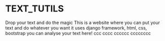 # TEXT_TUTILS
Drop your text and do the magic
This is a website where you can put your text and do whatever you want
it uses django framework, html, css, bootstrap
you can analyse your text here!
ccc
cccc
cccccc
cccccccc
